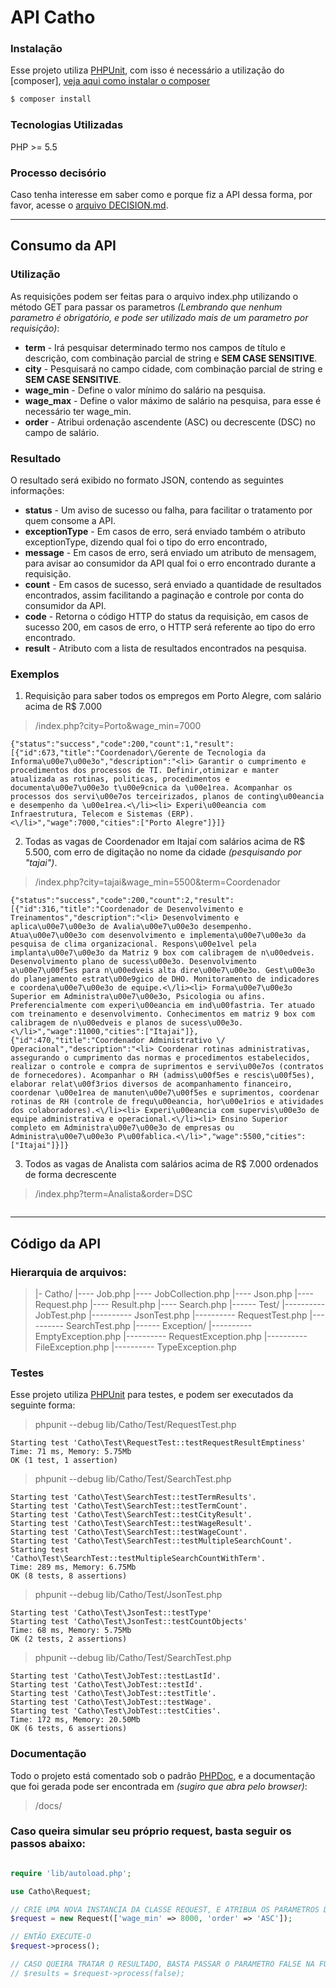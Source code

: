 # API Catho

### Instalação
Esse projeto utiliza [PHPUnit], com isso é necessário a utilização do [composer], [veja aqui como instalar o composer](https://getcomposer.org/download/)
```bash
$ composer install
```

### Tecnologias Utilizadas
PHP >= 5.5

### Processo decisório
Caso tenha interesse em saber como e porque fiz a API dessa forma, por favor, acesse o [arquivo DECISION.md](DECISION.md).

---

## Consumo da API
### Utilização
As requisições podem ser feitas para o arquivo index.php utilizando o método GET para passar os parametros *(Lembrando que nenhum parametro é obrigatório, e pode ser utilizado mais de um parametro por requisição)*:

* **term** - Irá pesquisar determinado termo nos campos de título e descrição, com combinação parcial de string e **SEM CASE SENSITIVE**.
* **city** - Pesquisará no campo cidade, com combinação parcial de string e **SEM CASE SENSITIVE**.
* **wage_min** - Define o valor mínimo do salário na pesquisa.
* **wage_max** - Define o valor máximo de salário na pesquisa, para esse é necessário ter wage_min.
* **order** - Atribui ordenação ascendente (ASC) ou decrescente (DSC) no campo de salário. 

### Resultado
O resultado será exibido no formato JSON, contendo as seguintes informações:

* **status** - Um aviso de sucesso ou falha, para facilitar o tratamento por quem consome a API.
* **exceptionType** - Em casos de erro, será enviado também o atributo exceptionType, dizendo qual foi o tipo do erro encontrado,
* **message** - Em casos de erro, será enviado um atributo de mensagem, para avisar ao consumidor da API qual foi o erro encontrado durante a requisição.
* **count** - Em casos de sucesso, será enviado a quantidade de resultados encontrados, assim facilitando a paginação e controle por conta do consumidor da API.
* **code** - Retorna o código HTTP do status da requisição, em casos de sucesso 200, em casos de erro, o HTTP será referente ao tipo do erro encontrado.
* **result** - Atributo com a lista de resultados encontrados na pesquisa.

### Exemplos

1) Requisição para saber todos os empregos em Porto Alegre, com salário acima de R$ 7.000
> /index.php?city=Porto&wage_min=7000
```
{"status":"success","code":200,"count":1,"result":[{"id":673,"title":"Coordenador\/Gerente de Tecnologia da Informa\u00e7\u00e3o","description":"<li> Garantir o cumprimento e procedimentos dos processos de TI. Definir,otimizar e manter atualizada as rotinas, politicas, procedimentos e documenta\u00e7\u00e3o t\u00e9cnica da \u00e1rea. Acompanhar os processos dos servi\u00e7os terceirizados, planos de conting\u00eancia e desempenho da \u00e1rea.<\/li><li> Experi\u00eancia com Infraestrutura, Telecom e Sistemas (ERP). <\/li>","wage":7000,"cities":["Porto Alegre"]}]}
```

2) Todas as vagas de Coordenador em Itajaí com salários acima de R$ 5.500, com erro de digitação no nome da cidade *(pesquisando por "tajai")*.
> /index.php?city=tajai&wage_min=5500&term=Coordenador
```
{"status":"success","code":200,"count":2,"result":[{"id":316,"title":"Coordenador de Desenvolvimento e Treinamentos","description":"<li> Desenvolvimento e aplica\u00e7\u00e3o de Avalia\u00e7\u00e3o desempenho. Atua\u00e7\u00e3o com desenvolvimento e implementa\u00e7\u00e3o da pesquisa de clima organizacional. Respons\u00e1vel pela implanta\u00e7\u00e3o da Matriz 9 box com calibragem de n\u00edveis. Desenvolvimento plano de sucess\u00e3o. Desenvolvimento a\u00e7\u00f5es para n\u00edveis alta dire\u00e7\u00e3o. Gest\u00e3o do planejamento estrat\u00e9gico de DHO. Monitoramento de indicadores e coordena\u00e7\u00e3o de equipe.<\/li><li> Forma\u00e7\u00e3o Superior em Administra\u00e7\u00e3o, Psicologia ou afins. Preferencialmente com experi\u00eancia em ind\u00fastria. Ter atuado com treinamento e desenvolvimento. Conhecimentos em matriz 9 box com calibragem de n\u00edveis e planos de sucess\u00e3o.<\/li>","wage":11000,"cities":["Itajai"]},{"id":470,"title":"Coordenador Administrativo \/ Operacional","description":"<li> Coordenar rotinas administrativas, assegurando o cumprimento das normas e procedimentos estabelecidos, realizar o controle e compra de suprimentos e servi\u00e7os (contratos de fornecedores). Acompanhar o RH (admiss\u00f5es e rescis\u00f5es), elaborar relat\u00f3rios diversos de acompanhamento financeiro, coordenar \u00e1rea de manuten\u00e7\u00f5es e suprimentos, coordenar rotinas de RH (controle de frequ\u00eancia, hor\u00e1rios e atividades dos colaboradores).<\/li><li> Experi\u00eancia com supervis\u00e3o de equipe administrativa e operacional.<\/li><li> Ensino Superior completo em Administra\u00e7\u00e3o de empresas ou Administra\u00e7\u00e3o P\u00fablica.<\/li>","wage":5500,"cities":["Itajai"]}]}
```

3) Todos as vagas de Analista com salários acima de R$ 7.000 ordenados de forma decrescente
> /index.php?term=Analista&order=DSC
```
```

---

## Código da API
### Hierarquia de arquivos:
> |- Catho/
> |---- Job.php
> |---- JobCollection.php
> |---- Json.php
> |---- Request.php
> |---- Result.php
> |---- Search.php
> |------ Test/
> |---------- JobTest.php
> |---------- JsonTest.php
> |---------- RequestTest.php
> |---------- SearchTest.php
> |------ Exception/
> |---------- EmptyException.php
> |---------- RequestException.php
> |---------- FileException.php
> |---------- TypeException.php

### Testes
Esse projeto utiliza [PHPUnit] para testes, e podem ser executados da seguinte forma:
>  phpunit --debug lib/Catho/Test/RequestTest.php
```
Starting test 'Catho\Test\RequestTest::testRequestResultEmptiness'
Time: 71 ms, Memory: 5.75Mb
OK (1 test, 1 assertion)
```
>  phpunit --debug lib/Catho/Test/SearchTest.php
```
Starting test 'Catho\Test\SearchTest::testTermResults'.
Starting test 'Catho\Test\SearchTest::testTermCount'.
Starting test 'Catho\Test\SearchTest::testCityResult'.
Starting test 'Catho\Test\SearchTest::testWageResult'.
Starting test 'Catho\Test\SearchTest::testWageCount'.
Starting test 'Catho\Test\SearchTest::testMultipleSearchCount'.
Starting test 'Catho\Test\SearchTest::testMultipleSearchCountWithTerm'.
Time: 289 ms, Memory: 6.75Mb
OK (8 tests, 8 assertions)
```
>  phpunit --debug lib/Catho/Test/JsonTest.php
```
Starting test 'Catho\Test\JsonTest::testType'
Starting test 'Catho\Test\JsonTest::testCountObjects'
Time: 68 ms, Memory: 5.75Mb
OK (2 tests, 2 assertions)
```
>  phpunit --debug lib/Catho/Test/SearchTest.php
```
Starting test 'Catho\Test\JobTest::testLastId'.
Starting test 'Catho\Test\JobTest::testId'.
Starting test 'Catho\Test\JobTest::testTitle'.
Starting test 'Catho\Test\JobTest::testWage'.
Starting test 'Catho\Test\JobTest::testCities'.
Time: 172 ms, Memory: 20.50Mb
OK (6 tests, 6 assertions)
```

### Documentação
Todo o projeto está comentado sob o padrão [PHPDoc](), e a documentação que foi gerada pode ser encontrada em *(sugiro que abra pelo browser)*:
> /docs/

### Caso queira simular seu próprio request, basta seguir os passos abaixo:
```php

require 'lib/autoload.php';

use Catho\Request;

// CRIE UMA NOVA INSTANCIA DA CLASSE REQUEST, E ATRIBUA OS PARAMETROS DESEJADOS
$request = new Request(['wage_min' => 8000, 'order' => 'ASC']);

// ENTÃO EXECUTE-O
$request->process();

// CASO QUEIRA TRATAR O RESULTADO, BASTA PASSAR O PARAMETRO FALSE NA FUNÇÃO PROCESS:
// $results = $request->process(false); 

```

[PHPUnit]:https://phpunit.de/